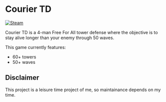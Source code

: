 # Courier TD
[<img alt="Steam" src="https://img.shields.io/badge/Steam-Workshop-green.svg?logo=steam&logoColor=white">](https://steamcommunity.com/sharedfiles/filedetails/?id=2489981965)

Courier TD is a 4-man Free For All tower defense where the objective is to stay alive longer than your enemy through 50 waves.

This game currently features:
* 60+ towers
* 50+ waves

## Disclaimer
This project is a leisure time project of me, so maintainance depends on my time.
